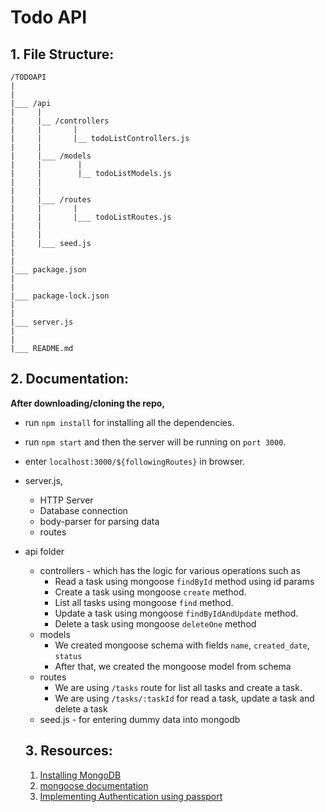 # Todo API

## 1. File Structure:
```  
/TODOAPI
|
|
|___ /api
|     |
|     |__ /controllers
|     |       |
|     |       |__ todoListControllers.js
|     |
|     |___ /models
|     |        |
|     |        |__ todoListModels.js
|     |
|     |
|     |___ /routes
|     |       |
|     |       |___ todoListRoutes.js
|     |
|     |
|     |___ seed.js
|
|
|___ package.json
|
|
|___ package-lock.json
|
|
|___ server.js
|
|
|___ README.md

```


## 2. Documentation:
__After downloading/cloning the repo,__
* run `npm install` for installing all the dependencies.
* run `npm start` and then the server will be running on `port 3000`.
* enter `localhost:3000/${followingRoutes}` in browser.

* server.js,
  * HTTP Server
  * Database connection
  * body-parser for parsing data
  * routes
* api folder
  * controllers - which has the logic for various operations such as
    * Read a task using mongoose `findById` method using id params
    * Create a task using mongoose `create` method.
    * List all tasks using mongoose `find` method.
    * Update a task using mongoose `findByIdAndUpdate` method.
    * Delete a task using mongoose `deleteOne` method
  * models
    * We created mongoose schema with fields `name`, `created_date`, `status`
    * After that, we created the mongoose model from schema
  * routes
    * We are using `/tasks` route for list all tasks and create a task.
    * We are using `/tasks/:taskId` for read a task, update a task and delete a task
  * seed.js - for entering dummy data into mongodb


  ## 3. Resources:
  1. [Installing MongoDB](https://www.mongodb.com/)
  2. [mongoose documentation](https://mongoosejs.com/)
  3. [Implementing Authentication using passport](http://www.passportjs.org/)
